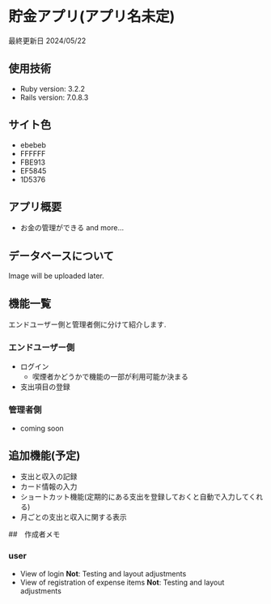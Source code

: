# 貯金アプリ(アプリ名未定)
最終更新日 2024/05/22

## 使用技術
* Ruby version: 3.2.2
* Rails version: 7.0.8.3

## サイト色
- ebebeb
- FFFFFF
- FBE913
- EF5845
- 1D5376

## アプリ概要
* お金の管理ができる
and more...

## データベースについて
Image will be uploaded later.

## 機能一覧
エンドユーザー側と管理者側に分けて紹介します.

### エンドユーザー側
- ログイン
    - 喫煙者かどうかで機能の一部が利用可能か決まる
- 支出項目の登録

### 管理者側
- coming soon

## 追加機能(予定)
* 支出と収入の記録
* カード情報の入力
* ショートカット機能(定期的にある支出を登録しておくと自動で入力してくれる)
* 月ごとの支出と収入に関する表示

##　作成者メモ
### user
- View of login
__Not__: Testing and layout adjustments
- View of registration of expense items
__Not__: Testing and layout adjustments